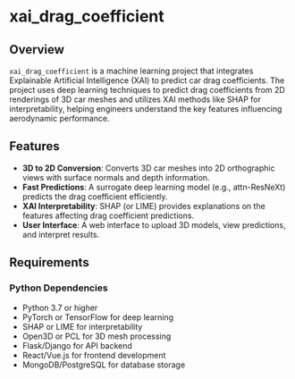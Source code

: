 # xai_drag_coefficient

## Overview
`xai_drag_coefficient` is a machine learning project that integrates Explainable Artificial Intelligence (XAI) to predict car drag coefficients. The project uses deep learning techniques to predict drag coefficients from 2D renderings of 3D car meshes and utilizes XAI methods like SHAP for interpretability, helping engineers understand the key features influencing aerodynamic performance.

## Features
- **3D to 2D Conversion**: Converts 3D car meshes into 2D orthographic views with surface normals and depth information.
- **Fast Predictions**: A surrogate deep learning model (e.g., attn-ResNeXt) predicts the drag coefficient efficiently.
- **XAI Interpretability**: SHAP (or LIME) provides explanations on the features affecting drag coefficient predictions.
- **User Interface**: A web interface to upload 3D models, view predictions, and interpret results.

## Requirements

### Python Dependencies
- Python 3.7 or higher
- PyTorch or TensorFlow for deep learning
- SHAP or LIME for interpretability
- Open3D or PCL for 3D mesh processing
- Flask/Django for API backend
- React/Vue.js for frontend development
- MongoDB/PostgreSQL for database storage


